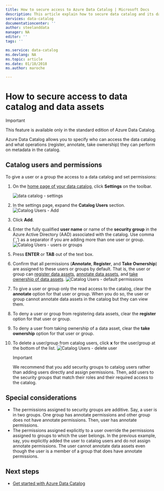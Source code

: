 ```yaml
---
title: How to secure access to Azure Data Catalog | Microsoft Docs
description: This article explain how to secure data catalog and its data assets.
services: data-catalog
documentationcenter: ''
author: steelanddata
manager: NA
editor: ''
tags: ''

ms.service: data-catalog
ms.devlang: NA
ms.topic: article
ms.date: 01/18/2018
ms.author: maroche

---
```

# How to secure access to data catalog and data assets
> [!IMPORTANT]
> This feature is available only in the standard edition of Azure Data Catalog.

Azure Data Catalog allows you to specify who can access the data catalog and what operations (register, annotate, take ownership) they can perform on metadata in the catalog. 

## Catalog users and permissions
To give a user or a group the access to a data catalog and set permissions:

1. On the [home page of your data catalog](http://www.azuredatacatalog.com),  click **Settings** on the toolbar.

	![data catalog - settings](media/data-catalog-how-to-secure-catalog/data-catalog-settings.png)
2. In the settings page, expand the **Catalog Users** section.
	![Catalog Users - Add](media/data-catalog-how-to-secure-catalog/data-catalog-add-button.png)
3. Click **Add**.
4. Enter the fully qualified **user name** or name of the **security group** in the Azure Active Directory (AAD) associated with the catalog. Use comma (`,’) as a separator if you are adding more than one user or group.
	![Catalog Users - users or groups](media/data-catalog-how-to-secure-catalog/data-catalog-users-groups.png)
5. Press **ENTER** or **TAB** out of the text box. 
6.	Confirm that all permissions (**Annotate**, **Register**, and **Take Ownership**) are assigned to these users or groups by default. That is, the user or group can [register data assets]( data-catalog-how-to-register.md), [annotate data assets]( data-catalog-how-to-annotate.md), and [take ownership of data assets]( data-catalog-how-to-manage.md). 
	![Catalog Users - default permissions](media/data-catalog-how-to-secure-catalog/data-catalog-default-permissions.png)
7.	To give a user or group only the read access to the catalog, clear the **annotate** option for that user or group. When you do so, the user or group cannot annotate data assets in the catalog but they can view them. 
8.	To deny a user or group from registering data assets, clear the **register** option for that user or group.
9.	To deny a user from taking ownership of a data asset, clear the **take ownership** option for that user or group. 
10.	To delete a user/group from catalog users, click **x** for the user/group at the bottom of the list. 
	![Catalog Users - delete user](media/data-catalog-how-to-secure-catalog/data-catalog-delete-user.png)

	> [!IMPORTANT]
	> We recommend that you add security groups to catalog users rather than adding users directly and assign permissions. Then, add users to the security groups that match their roles and their required access to the catalog.

## Special considerations

- The permissions assigned to security groups are additive. Say, a user is in two groups. One group has annotate permissions and other group does not have annotate permissions. Then, user has annotate permissions. 
- The permissions assigned explicitly to a user override the permissions assigned to groups to which the user belongs. In the previous example, say, you explicitly added the user to catalog users and do not assign annotate permissions. The user cannot annotate data assets even though the user is a member of a group that does have annotate permissions.

## Next steps
- [Get started with Azure Data Catalog](data-catalog-get-started.md)

